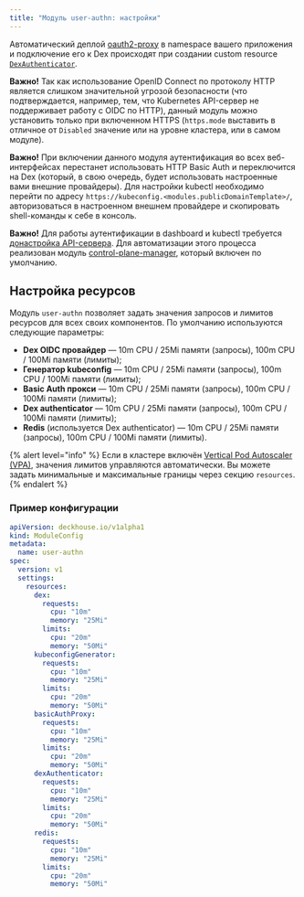 ```yaml
---
title: "Модуль user-authn: настройки"
---
```


<!-- SCHEMA -->

Автоматический деплой [oauth2-proxy](https://github.com/oauth2-proxy/oauth2-proxy) в namespace вашего приложения и подключение его к Dex происходят при создании custom resource [`DexAuthenticator`](cr.html#dexauthenticator).

**Важно!** Так как использование OpenID Connect по протоколу HTTP является слишком значительной угрозой безопасности (что подтверждается, например, тем, что Kubernetes API-сервер не поддерживает работу с OIDC по HTTP), данный модуль можно установить только при включенном HTTPS (`https.mode` выставить в отличное от `Disabled` значение или на уровне кластера, или в самом модуле).

**Важно!** При включении данного модуля аутентификация во всех веб-интерфейсах перестанет использовать HTTP Basic Auth и переключится на Dex (который, в свою очередь, будет использовать настроенные вами внешние провайдеры).
Для настройки kubectl необходимо перейти по адресу `https://kubeconfig.<modules.publicDomainTemplate>/`, авторизоваться в настроенном внешнем провайдере и скопировать shell-команды к себе в консоль.

**Важно!** Для работы аутентификации в dashboard и kubectl требуется [донастройка API-сервера](faq.html#настройка-kube-apiserver). Для автоматизации этого процесса реализован модуль [control-plane-manager](../../modules/control-plane-manager/), который включен по умолчанию.

## Настройка ресурсов

Модуль `user-authn` позволяет задать значения запросов и лимитов ресурсов для всех своих компонентов. По умолчанию используются следующие параметры:

- **Dex OIDC провайдер** — 10m CPU / 25Mi памяти (запросы), 100m CPU / 100Mi памяти (лимиты);
- **Генератор kubeconfig** — 10m CPU / 25Mi памяти (запросы), 100m CPU / 100Mi памяти (лимиты);
- **Basic Auth прокси** — 10m CPU / 25Mi памяти (запросы), 100m CPU / 100Mi памяти (лимиты);
- **Dex authenticator** — 10m CPU / 25Mi памяти (запросы), 100m CPU / 100Mi памяти (лимиты);
- **Redis** (используется Dex authenticator) — 10m CPU / 25Mi памяти (запросы), 100m CPU / 100Mi памяти (лимиты).

{% alert level="info" %}
Если в кластере включён [Vertical Pod Autoscaler (VPA)](https://deckhouse.ru/products/kubernetes-platform/documentation/v1/modules/vertical-pod-autoscaler/), значения лимитов управляются автоматически. Вы можете задать минимальные и максимальные границы через секцию `resources`.
{% endalert %}

### Пример конфигурации

```yaml
apiVersion: deckhouse.io/v1alpha1
kind: ModuleConfig
metadata:
  name: user-authn
spec:
  version: v1
  settings:
    resources:
      dex:
        requests:
          cpu: "10m"
          memory: "25Mi"
        limits:
          cpu: "20m"
          memory: "50Mi"
      kubeconfigGenerator:
        requests:
          cpu: "10m"
          memory: "25Mi"
        limits:
          cpu: "20m"
          memory: "50Mi"
      basicAuthProxy:
        requests:
          cpu: "10m"
          memory: "25Mi"
        limits:
          cpu: "20m"
          memory: "50Mi"
      dexAuthenticator:
        requests:
          cpu: "10m"
          memory: "25Mi"
        limits:
          cpu: "20m"
          memory: "50Mi"
      redis:
        requests:
          cpu: "10m"
          memory: "25Mi"
        limits:
          cpu: "20m"
          memory: "50Mi"
```
